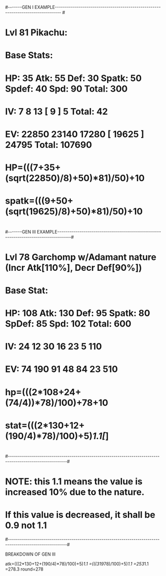 #-------GEN I EXAMPLE--------------------------------------------------------------------------------- #
#                                                                                                      #
#   Lvl 81 Pikachu:                                                                                    #
#   Base Stats:                                                                                        #
#       HP: 35      Atk: 55     Def: 30     Spatk: 50       Spdef: 40       Spd: 90     Total:    300  #
#   IV:     7             8          13            [       9        ]             5     Total:     42  #
#   EV:  22850        23140       17280            [     19625      ]         24795     Total: 107690  #
#                                                                                                      #
#   HP=(((7+35+(sqrt(22850)/8)+50)*81)/50)+10                                                          #
#   spatk=(((9+50+(sqrt(19625)/8)+50)*81)/50)+10                                                       #
#                                                                                                      #
#-------GEN III EXAMPLE-------------------------------------------------------------------------------------#
#                                                                                                           #
#   Lvl 78 Garchomp w/Adamant nature (Incr Atk[110%], Decr Def[90%])                                        #
#   Base Stat:                                                                                              #
#       HP: 108     Atk: 130        Def: 95     Spatk: 80       SpDef: 85       Spd: 102        Total: 600  #
#   IV:      24           12             30            16              23              5               110  #
#   EV:      74          190             91            48              84             23               510  #
#                                                                                                           #
#   hp=(((2*108+24+(74/4))*78)/100)+78+10                                                                   #
#   stat=(((2*130+12+(190/4)*78)/100)+5)*1.1[*]                                                             #
#                                                                                                           #
#-----------------------------------------------------------------------------------------------------------#
#   NOTE: this 1.1 means the value is increased 10% due to the nature.                                      #
#      If this value is decreased, it shall be 0.9 not 1.1                                                  #
#-----------------------------------------------------------------------------------------------------------#

BREAKDOWN OF GEN III

atk=(((2*130+12+(190/4)*78)/100)+5)*1.1
   =(((319*78)/100)+5)*1.1
   =253*1.1
   =278.3
   round=278